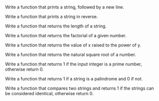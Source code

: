 Write a function that prints a string, followed by a new line.

Write a function that prints a string in reverse.

Write a function that returns the length of a string.

Write a function that returns the factorial of a given number.

Write a function that returns the value of x raised to the power of y.

Write a function that returns the natural square root of a number.

Write a function that returns 1 if the input integer is a prime number, otherwise return 0.

Write a function that returns 1 if a string is a palindrome and 0 if not.

Write a function that compares two strings and returns 1 if the strings can be considered identical, otherwise return 0.


